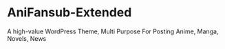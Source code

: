 # AniFansub-Extended
A high-value WordPress Theme, Multi Purpose For Posting Anime, Manga, Novels, News
